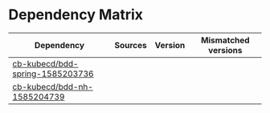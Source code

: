 # Dependency Matrix

Dependency | Sources | Version | Mismatched versions
---------- | ------- | ------- | -------------------
[cb-kubecd/bdd-spring-1585203736](https://github.com/cb-kubecd/bdd-spring-1585203736.git) |  | []() | 
[cb-kubecd/bdd-nh-1585204739](https://github.com/cb-kubecd/bdd-nh-1585204739.git) |  | []() | 
